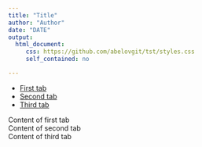 ```yaml
---
title: "Title"
author: "Author"
date: "DATE"
output: 
  html_document:
     css: https://github.com/abelovgit/tst/styles.css
     self_contained: no

---
```


<ul id="menu">
    <li><a href="#tab1">First tab</a></li>
    <li><a href="#tab2">Second tab</a></li>
    <li><a href="#tab3">Third tab</a></li>
</ul>
<div id="tab1" class="tab-content">Content of first tab</div>
<div id="tab2" class="tab-content">Content of second tab</div>
<div id="tab3" class="tab-content">Content of third tab</div>
